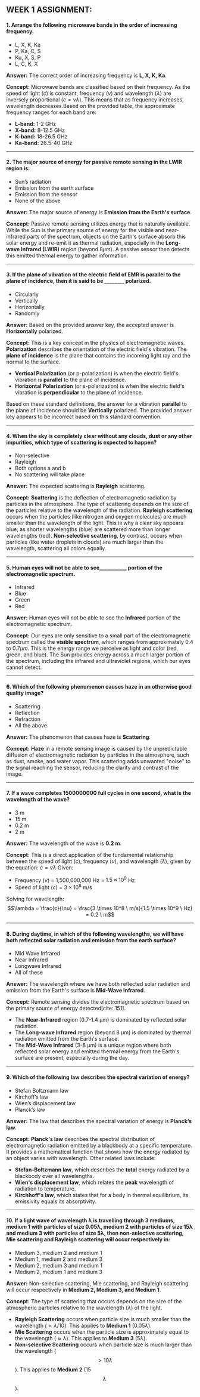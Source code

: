 ## WEEK 1 ASSIGNMENT:
#### 1. Arrange the following microwave bands in the order of increasing frequency.

  * L, X, K, Ka
  * P, Ka, C, S
  * Ku, X, S, P
  * L, C, K, X

**Answer:** The correct order of increasing frequency is **L, X, K, Ka**.

**Concept:** Microwave bands are classified based on their frequency. As the speed of light ($c$) is constant, frequency ($\nu$) and wavelength ($\lambda$) are inversely proportional ($c=\nu \lambda$). This means that as frequency increases, wavelength decreases.Based on the provided table, the approximate frequency ranges for each band are:

  * **L-band:** 1-2 GHz
  * **X-band:** 8-12.5 GHz
  * **K-band:** 18-26.5 GHz
  * **Ka-band:** 26.5-40 GHz

-----

#### 2. The major source of energy for passive remote sensing in the LWIR region is:

  * Sun’s radiation
  * Emission from the earth surface
  * Emission from the sensor
  * None of the above

**Answer:** The major source of energy is **Emission from the Earth's surface**.

**Concept:** Passive remote sensing utilizes energy that is naturally available. While the Sun is the primary source of energy for the visible and near-infrared parts of the spectrum, objects on the Earth's surface absorb this solar energy and re-emit it as thermal radiation, especially in the **Long-wave Infrared (LWIR)** region (beyond $8µm$). A passive sensor then detects this emitted thermal energy to gather information.

-----

#### 3. If the plane of vibration of the electric field of EMR is parallel to the plane of incidence, then it is said to be ________ polarized.

  * Circularly
  * Vertically
  * Horizontally
  * Randomly

**Answer:** Based on the provided answer key, the accepted answer is **Horizontally** polarized.

**Concept:** This is a key concept in the physics of electromagnetic waves. **Polarization** describes the orientation of the electric field's vibration. The **plane of incidence** is the plane that contains the incoming light ray and the normal to the surface.

  * **Vertical Polarization** (or p-polarization) is when the electric field's vibration is **parallel** to the plane of incidence.
  * **Horizontal Polarization** (or s-polarization) is when the electric field's vibration is **perpendicular** to the plane of incidence.

Based on these standard definitions, the answer for a vibration **parallel** to the plane of incidence should be **Vertically** polarized. The provided answer key appears to be incorrect based on this standard convention.

-----

#### 4. When the sky is completely clear without any clouds, dust or any other impurities, which type of scattering is expected to happen?

  * Non-selective
  * Rayleigh
  * Both options a and b
  * No scattering will take place

**Answer:** The expected scattering is **Rayleigh** scattering.

**Concept:** **Scattering** is the deflection of electromagnetic radiation by particles in the atmosphere. The type of scattering depends on the size of the particles relative to the wavelength of the radiation. **Rayleigh scattering** occurs when the particles (like nitrogen and oxygen molecules) are much smaller than the wavelength of the light. This is why a clear sky appears blue, as shorter wavelengths (blue) are scattered more than longer wavelengths (red). **Non-selective scattering**, by contrast, occurs when particles (like water droplets in clouds) are much larger than the wavelength, scattering all colors equally.

-----

#### 5. Human eyes will not be able to see___________ portion of the electromagnetic spectrum.

  * Infrared
  * Blue
  * Green
  * Red

**Answer:** Human eyes will not be able to see the **Infrared** portion of the electromagnetic spectrum.

**Concept:** Our eyes are only sensitive to a small part of the electromagnetic spectrum called the **visible spectrum**, which ranges from approximately $0.4$ to $0.7 µm$. This is the energy range we perceive as light and color (red, green, and blue). The Sun provides energy across a much larger portion of the spectrum, including the infrared and ultraviolet regions, which our eyes cannot detect.

-----

#### 6. Which of the following phenomenon causes haze in an otherwise good quality image?

  * Scattering
  * Reflection
  * Refraction
  * All the above

**Answer:** The phenomenon that causes haze is **Scattering**.

**Concept:** **Haze** in a remote sensing image is caused by the unpredictable diffusion of electromagnetic radiation by particles in the atmosphere, such as dust, smoke, and water vapor. This scattering adds unwanted "noise" to the signal reaching the sensor, reducing the clarity and contrast of the image.

-----

#### 7. If a wave completes 1500000000 full cycles in one second, what is the wavelength of the wave?

  * 3 m
  * 15 m
  * 0.2 m
  * 2 m

**Answer:** The wavelength of the wave is **0.2 m**.

**Concept:** This is a direct application of the fundamental relationship between the speed of light ($c$), frequency ($\nu$), and wavelength ($\lambda$), given by the equation:
$c = \nu\lambda$
Given:

  * Frequency ($\nu$) = 1,500,000,000 Hz = $1.5 \times 10^9$ Hz
  * Speed of light ($c$) = $3 \times 10^8$ m/s

Solving for wavelength:
$$\lambda = \frac{c}{\nu} = \frac{3 \times 10^8 \ m/s}{1.5 \times 10^9 \ Hz} = 0.2 \ m$$

-----

#### 8. During daytime, in which of the following wavelengths, we will have both reflected solar radiation and emission from the earth surface?

  * Mid Wave Infrared
  * Near Infrared
  * Longwave Infrared
  * All of these

**Answer:** The wavelength where we have both reflected solar radiation and emission from the Earth's surface is **Mid-Wave Infrared**.

**Concept:** Remote sensing divides the electromagnetic spectrum based on the primary source of energy detected[cite: 151].

  * The **Near-Infrared** region (0.7-1.4 µm) is dominated by reflected solar radiation.
  * The **Long-wave Infrared** region (beyond 8 µm) is dominated by thermal radiation emitted from the Earth's surface.
  * The **Mid-Wave Infrared** (3-8 µm) is a unique region where both reflected solar energy and emitted thermal energy from the Earth's surface are present, especially during the day.

-----

#### 9. Which of the following law describes the spectral variation of energy?

  * Stefan Boltzmann law
  * Kirchoff’s law
  * Wien’s displacement law
  * Planck’s law

**Answer:** The law that describes the spectral variation of energy is **Planck’s law**.

**Concept:** **Planck's law** describes the spectral distribution of electromagnetic radiation emitted by a blackbody at a specific temperature. It provides a mathematical function that shows how the energy radiated by an object varies with wavelength. Other related laws include:

  * **Stefan-Boltzmann law**, which describes the **total** energy radiated by a blackbody over all wavelengths.
  * **Wien's displacement law**, which relates the **peak** wavelength of radiation to temperature.
  * **Kirchhoff's law**, which states that for a body in thermal equilibrium, its emissivity equals its absorptivity.

-----

#### 10. If a light wave of wavelength λ is travelling through 3 mediums, medium 1 with particles of size 0.05λ, medium 2 with particles of size 15λ and medium 3 with particles of size 5λ, then non-selective scattering, Mie scattering and Rayleigh scattering will occur respectively in:

  * Medium 3, medium 2 and medium 1
  * Medium 1, medium 2 and medium 3
  * Medium 2, medium 3 and medium 1
  * Medium 2, medium 1 and medium 3

**Answer:** Non-selective scattering, Mie scattering, and Rayleigh scattering will occur respectively in **Medium 2, Medium 3, and Medium 1**.

**Concept:** The type of scattering that occurs depends on the size of the atmospheric particles relative to the wavelength ($\lambda$) of the light.

  * **Rayleigh Scattering** occurs when particle size is much smaller than the wavelength ($<\lambda/10$). This applies to **Medium 1** (0.05$\lambda$).
  * **Mie Scattering** occurs when the particle size is approximately equal to the wavelength ($\approx \lambda$). This applies to **Medium 3** (5$\lambda$).
  * **Non-selective Scattering** occurs when particle size is much larger than the wavelength ($$>10\lambda$$). This applies to **Medium 2** (15$$\lambda$$).

